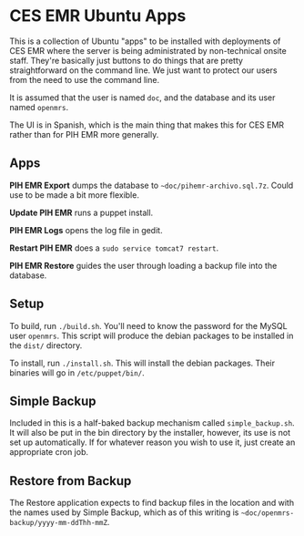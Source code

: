 # CES EMR Ubuntu Apps

This is a collection of Ubuntu "apps" to be installed with deployments
of CES EMR where the server is being administrated by non-technical onsite
staff. They're basically just buttons to do things that are pretty
straightforward on the command line. We just want to protect our users
from the need to use the command line.

It is assumed that the user is named `doc`, and the database and its user
named `openmrs`.

The UI is in Spanish, which is the main thing that makes this for CES EMR
rather than for PIH EMR more generally.

## Apps

**PIH EMR Export** dumps the database to `~doc/pihemr-archivo.sql.7z`. Could use
to be made a bit more flexible.

**Update PIH EMR** runs a puppet install.

**PIH EMR Logs** opens the log file in gedit.

**Restart PIH EMR** does a `sudo service tomcat7 restart`.

**PIH EMR Restore** guides the user through loading a backup file into
the database.

## Setup

To build, run `./build.sh`. You'll need to know the password for the
MySQL user `openmrs`. This script will produce the debian packages
to be installed in the `dist/` directory.

To install, run `./install.sh`. This will install the debian packages.
Their binaries will go in `/etc/puppet/bin/`.

## Simple Backup

Included in this is a half-baked backup mechanism called `simple_backup.sh`.
It will also be put in the bin directory by the installer, however, its use
is not set up automatically. If for whatever reason you wish to use it,
just create an appropriate cron job.

## Restore from Backup

The Restore application expects to find backup files in the location and with
the names used by Simple Backup, which as of this writing is
`~doc/openmrs-backup/yyyy-mm-ddThh-mmZ`.
